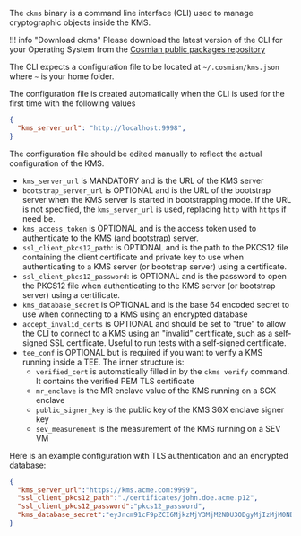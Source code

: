 The `ckms` binary is a command line interface (CLI) used to manage cryptographic objects inside the KMS.

!!! info "Download ckms"
    Please download the latest version of the CLI for your Operating System from the [Cosmian public packages repository](https://package.cosmian.com/kms/4.7.0/)

The CLI expects a configuration file to be located at `~/.cosmian/kms.json` where `~` is your home folder.

The configuration file is created automatically when the CLI is used for the first time with the following values

```json
{
  "kms_server_url": "http://localhost:9998",
}
```

The configuration file should be edited manually to reflect the actual configuration of the KMS.

- `kms_server_url` is MANDATORY and is the URL of the KMS server
- `bootstrap_server_url` is OPTIONAL and is the URL of the bootstrap server when the KMS server is started in bootstrapping mode. If the URL is not specified, the `kms_server_url` is used, replacing `http` with `https` if need be.
- `kms_access_token` is OPTIONAL and is the access token used to authenticate to the KMS (and bootstrap) server.
- `ssl_client_pkcs12_path`: is OPTIONAL and is the path to the PKCS12 file containing the client certificate and private key to use when authenticating to a KMS server (or bootstrap server) using a certificate.
- `ssl_client_pkcs12_password`: is OPTIONAL and is the password to open the PKCS12 file when authenticating to the KMS server (or bootstrap server) using a certificate.
- `kms_database_secret` is OPTIONAL and is the base 64 encoded secret to use when connecting to a KMS using an encrypted database
- `accept_invalid_certs` is OPTIONAL and should be set to "true" to allow the CLI to connect to a KMS using an "invalid" certificate, such as a self-signed SSL certificate. Useful to run tests with a self-signed certificate.
- `tee_conf` is OPTIONAL but is required if you want to verify a KMS running inside a TEE. The inner structure is:
  - `verified_cert` is automatically filled in by the `ckms verify` command. It contains the verified PEM TLS certificate
  - `mr_enclave` is the MR enclave value of the KMS running on a SGX enclave
  - `public_signer_key` is the public key of the KMS SGX enclave signer key
  - `sev_measurement` is the measurement of the KMS running on a SEV VM

Here is an example configuration with TLS authentication and an encrypted database:

```json
{
  "kms_server_url":"https://kms.acme.com:9999",
  "ssl_client_pkcs12_path":"./certificates/john.doe.acme.p12",
  "ssl_client_pkcs12_password":"pkcs12_password",
  "kms_database_secret":"eyJncm91cF9pZCI6MjkzMjY3MjM2NDU3ODgyMjIzMjM0NDY2MjkxNTY2NDk5Nzc0NTk1LCJrZXkiOlsyMTgsNDIsMTkzLDE4Myw1OSwyMzQsMTY3LDE3Niw4OCwxNjYsMjUyLDYyLDk5LDU4LDM0LDUxLDE1Nyw5NiwyMjEsMjE1LDIwMSwxOTcsODYsOTksMTI1LDIxMSw2Niw0MCw0MiwyNDYsMTgzLDg1XX0="
}
```
